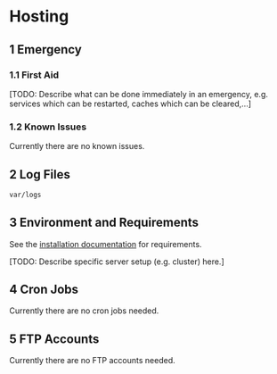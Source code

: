 # Hosting

## 1 Emergency

### 1.1 First Aid

[TODO: Describe what can be done immediately in an emergency, e.g. services which can be restarted, caches which can be cleared,...]

### 1.2 Known Issues

Currently there are no known issues.

## 2 Log Files

```bash
var/logs
```

## 3 Environment and Requirements

See the [installation documentation](documentation/installation.md) for requirements.

[TODO: Describe specific server setup (e.g. cluster) here.]

## 4 Cron Jobs

Currently there are no cron jobs needed.

## 5 FTP Accounts

Currently there are no FTP accounts needed.
